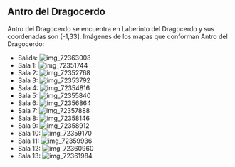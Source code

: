 ## Antro del Dragocerdo
Antro del Dragocerdo se encuentra en Laberinto del Dragocerdo y sus coordenadas son [-1,33].
Imágenes de los mapas que conforman Antro del Dragocerdo:
- Salida: ![img_72363008](https://media.discordapp.net/attachments/1115311447145193482/1115364595796820009/72363008.jpg)
- Sala 1: ![img_72351744](https://media.discordapp.net/attachments/1115311447145193482/1115364537990922310/72351744.jpg)
- Sala 2: ![img_72352768](https://media.discordapp.net/attachments/1115311447145193482/1115364539677036648/72352768.jpg)
- Sala 3: ![img_72353792](https://media.discordapp.net/attachments/1115311447145193482/1115364541082120192/72353792.jpg)
- Sala 4: ![img_72354816](https://media.discordapp.net/attachments/1115311447145193482/1115364542491410582/72354816.jpg)
- Sala 5: ![img_72355840](https://media.discordapp.net/attachments/1115311447145193482/1115364543904886784/72355840.jpg)
- Sala 6: ![img_72356864](https://media.discordapp.net/attachments/1115311447145193482/1115364564247253222/72356864.jpg)
- Sala 7: ![img_72357888](https://media.discordapp.net/attachments/1115311447145193482/1115364565883027466/72357888.jpg)
- Sala 8: ![img_72358146](https://media.discordapp.net/attachments/1115311447145193482/1115364567728521276/72358146.jpg)
- Sala 9: ![img_72358912](https://media.discordapp.net/attachments/1115311447145193482/1115364569070706830/72358912.jpg)
- Sala 10: ![img_72359170](https://media.discordapp.net/attachments/1115311447145193482/1115364570861682809/72359170.jpg)
- Sala 11: ![img_72359936](https://media.discordapp.net/attachments/1115311447145193482/1115364572388409494/72359936.jpg)
- Sala 12: ![img_72360960](https://media.discordapp.net/attachments/1115311447145193482/1115364591338270721/72360960.jpg)
- Sala 13: ![img_72361984](https://media.discordapp.net/attachments/1115311447145193482/1115364594098110585/72361984.jpg)